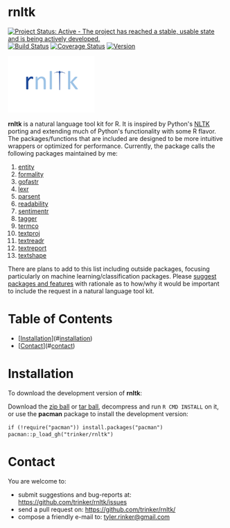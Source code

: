 rnltk
============


[![Project Status: Active - The project has reached a stable, usable
state and is being actively
developed.](http://www.repostatus.org/badges/0.1.0/active.svg)](http://www.repostatus.org/#active)
[![Build
Status](https://travis-ci.org/trinker/rnltk.svg?branch=master)](https://travis-ci.org/trinker/rnltk)
[![Coverage
Status](https://coveralls.io/repos/trinker/rnltk/badge.svg?branch=master)](https://coveralls.io/r/trinker/rnltk?branch=master)
<a href="https://img.shields.io/badge/Version-0.0.1-orange.svg"><img src="https://img.shields.io/badge/Version-0.0.1-orange.svg" alt="Version"/></a>
</p>
<img src="inst/rnltk_logo/r_rnltk_logo.png" width="200" alt="rnltk Logo">

**rnltk** is a natural language tool kit for R. It is inspired by
Python's [NLTK](http://www.nltk.org/) porting and extending much of
Python's functionality with some R flavor. The packages/functions that
are included are designed to be more intuitive wrappers or optimized for
performance. Currently, the package calls the following packages
maintained by me:

1.  [entity](https://github.com/trinker/entity)
2.  [formality](https://github.com/trinker/formality)
3.  [gofastr](https://github.com/trinker/gofastr)
4.  [lexr](https://github.com/trinker/lexr)
5.  [parsent](https://github.com/trinker/parsent)
6.  [readability](https://github.com/trinker/readability)
7.  [sentimentr](https://github.com/trinker/sentimentr)
8.  [tagger](https://github.com/trinker/tagger)
9.  [termco](https://github.com/trinker/termco)
10. [textproj](https://github.com/trinker/textproj)
11. [textreadr](https://github.com/trinker/textreadr)
12. [textreport](https://github.com/trinker/textreport)
13. [textshape](https://github.com/trinker/textshape)

There are plans to add to this list including outside packages, focusing
particularly on machine learning/classification packages. Please
[suggest packages and features](https://github.com/trinker/rnltk/issues)
with rationale as to how/why it would be important to include the
request in a natural language tool kit.


Table of Contents
============

-   [[Installation](#installation)](#[installation](#installation))
-   [[Contact](#contact)](#[contact](#contact))

Installation
============


To download the development version of **rnltk**:

Download the [zip ball](https://github.com/trinker/rnltk/zipball/master)
or [tar ball](https://github.com/trinker/rnltk/tarball/master),
decompress and run `R CMD INSTALL` on it, or use the **pacman** package
to install the development version:

    if (!require("pacman")) install.packages("pacman")
    pacman::p_load_gh("trinker/rnltk")

Contact
=======

You are welcome to:   

- submit suggestions and bug-reports at: <https://github.com/trinker/rnltk/issues>   
- send a pull request on: <https://github.com/trinker/rnltk/>  
- compose a friendly e-mail to: <tyler.rinker@gmail.com>
